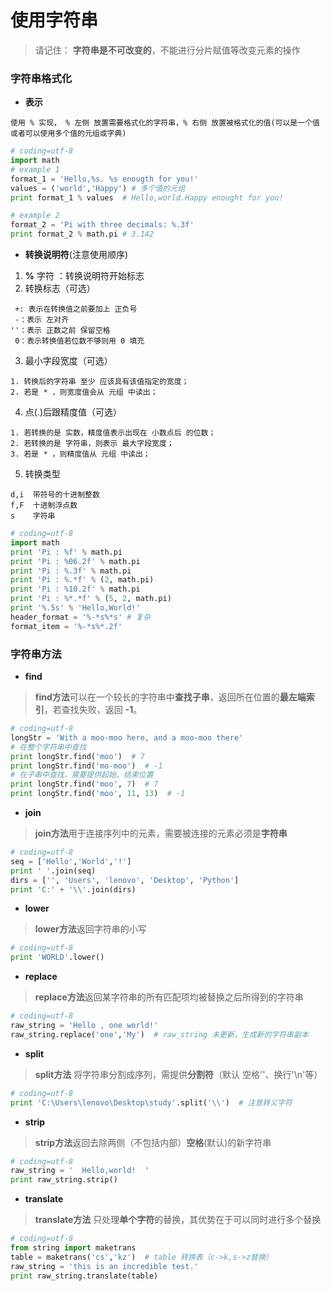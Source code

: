 # 使用字符串  
> 请记住： **字符串是不可改变的**，不能进行分片赋值等改变元素的操作  

### 字符串格式化  
* **表示**
```text
使用 % 实现， % 左侧 放置需要格式化的字符串，% 右侧 放置被格式化的值(可以是一个值或者可以使用多个值的元组或字典) 
```
```python
# coding=utf-8
import math
# example 1
format_1 = 'Hello,%s. %s enougth for you!'
values = ('world','Happy') # 多个值的元组
print format_1 % values  # Hello,world.Happy enought for you!  

# example 2
format_2 = 'Pi with three decimals: %.3f'
print format_2 % math.pi # 3.142  
```  

* **转换说明符**(注意使用顺序)  
1) **%** 字符 ：转换说明符开始标志 
2) 转换标志（可选）  
```text
 +: 表示在转换值之前要加上 正负号  
 -：表示 左对齐  
''：表示 正数之前 保留空格  
 0：表示转换值若位数不够则用 0 填充 
``` 
3) 最小字段宽度（可选）  
```text
1. 转换后的字符串 至少 应该具有该值指定的宽度；
2. 若是 * ，则宽度值会从 元组 中读出；
```
4) 点(.)后跟精度值（可选）  
```text
1. 若转换的是 实数，精度值表示出现在 小数点后 的位数；
2. 若转换的是 字符串，则表示 最大字段宽度；
3. 若是 * ，则精度值从 元组 中读出；
```
5) 转换类型
```text
d,i  带符号的十进制整数
f,F  十进制浮点数
s    字符串
```
```python
# coding=utf-8
import math
print 'Pi : %f' % math.pi
print 'Pi : %06.2f' % math.pi
print 'Pi : %.3f' % math.pi
print 'Pi : %.*f' % (2, math.pi)
print 'Pi : %10.2f' % math.pi
print 'Pi : %*.*f' % (5, 2, math.pi)
print '%.5s' % 'Hello,World!'
header_format = '%-*s%*s' # 复杂
format_item = '%-*s%*.2f'
```

### 字符串方法  
* **find**  
> **find方法**可以在一个较长的字符串中**查找子串**，返回所在位置的**最左端索引**，若查找失败，返回 **-1**。  
```python
# coding=utf-8
longStr = 'With a moo-moo here, and a moo-moo there'
# 在整个字符串中查找
print longStr.find('moo')  # 7
print longStr.find('mo-moo')  # -1
# 在子串中查找，需要提供起始、结束位置
print longStr.find('moo', 7)  # 7
print longStr.find('moo', 11, 13)  # -1
```
* **join**  
> **join方法**用于连接序列中的元素，需要被连接的元素必须是**字符串**  
```python
# coding=utf-8
seq = ['Hello','World','!']
print ' '.join(seq)
dirs = ['', 'Users', 'lenovo', 'Desktop', 'Python']
print 'C:' + '\\'.join(dirs)
```
* **lower**  
> **lower方法**返回字符串的小写  
```python
# coding=utf-8
print 'WORLD'.lower()
```
* **replace**  
> **replace方法**返回某字符串的所有匹配项均被替换之后所得到的字符串  
```python
# coding=utf-8
raw_string = 'Hello , one world!'
raw_string.replace('one','My')  # raw_string 未更新，生成新的字符串副本
```
* **split**  
> **split方法** 将字符串分割成序列，需提供**分割符**（默认 空格''、换行'\n'等）  
```python
# coding=utf-8
print 'C:\Users\lenovo\Desktop\study'.split('\\')  # 注意转义字符
```
* **strip**  
> **strip方法**返回去除两侧（不包括内部）**空格**(默认)的新字符串  
```python
# coding=utf-8
raw_string = '  Hello,world!  '
print raw_string.strip()
```
* **translate**  
> **translate方法** 只处理**单个字符**的替换，其优势在于可以同时进行多个替换  
```python
# coding=utf-8
from string import maketrans
table = maketrans('cs','kz')  # table 转换表（c->k,s->z替换）
raw_string = 'this is an incredible test.'
print raw_string.translate(table)
```
